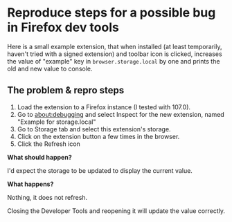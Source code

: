 # Reproduce steps for a possible bug in Firefox dev tools

Here is a small example extension, that when installed (at least temporarily, haven't tried with a signed extension) and toolbar icon is clicked, increases the value of "example" key in `browser.storage.local` by one and prints the old and new value to console.

## The problem & repro steps

1. Load the extension to a Firefox instance (I tested with 107.0).
2. Go to [about:debugging](about:debugging#/runtime/this-firefox) and select Inspect for the new extension, named "Example for storage.local"
3. Go to Storage tab and select this extension's storage.
4. Click on the extension button a few times in the browser.
5. Click the Refresh icon

**What should happen?**

I'd expect the storage to be updated to display the current value.

**What happens?**

Nothing, it does not refresh.

Closing the Developer Tools and reopening it will update the value correctly.